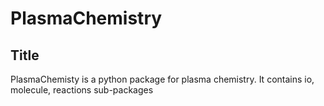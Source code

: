 # PlasmaChemistry

## Title

PlasmaChemisty is a python package for plasma chemistry. It contains io, molecule, reactions sub-packages